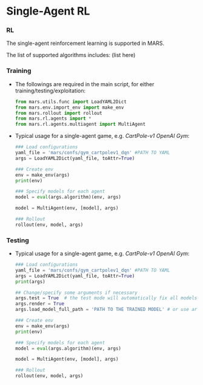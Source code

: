 # Single-Agent RL

### RL

The single-agent reinforcement learning is supported in MARS. 

The list of supported algorithms includes: (list here)

### Training

* The followings are required in the main script, for either training/testing/exploitation:

  ```python
  from mars.utils.func import LoadYAML2Dict
  from mars.env.import_env import make_env
  from mars.rollout import rollout
  from mars.rl.agents import *
  from mars.rl.agents.multiagent import MultiAgent
  ```

  

* Typical usage for a single-agent game, e.g. *CartPole-v1 OpenAI Gym*:

  ```python
  ### Load configurations
  yaml_file = 'mars/confs/gym_cartpolev1_dqn' #PATH TO YAML
  args = LoadYAML2Dict(yaml_file, toAttr=True)
  
  ### Create env
  env = make_env(args)
  print(env)
  
  ### Specify models for each agent
  model = eval(args.algorithm)(env, args)
  
  model = MultiAgent(env, [model], args)
  
  ### Rollout
  rollout(env, model, args)
  
  ```


### Testing

* Typical usage for a single-agent game, e.g. *CartPole-v1 OpenAI Gym*:

  ```python
  ### Load configurations
  yaml_file = 'mars/confs/gym_cartpolev1_dqn' #PATH TO YAML
  args = LoadYAML2Dict(yaml_file, toAttr=True)
  print(args)
  
  ## Change/specify some arguments if necessary
  args.test = True  # the test mode will automatically fix all models
  args.render = True
  args.load_model_full_path = 'PATH TO THE TRAINED MODEL' # or use args.load_model_idx
  
  ### Create env
  env = make_env(args)
  print(env)
  
  ### Specify models for each agent
  model = eval(args.algorithm)(env, args)
  
  model = MultiAgent(env, [model], args)
  
  ### Rollout
  rollout(env, model, args)
  ```

  

